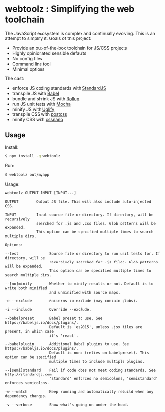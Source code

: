 webtoolz : Simplifying the web toolchain
========================================

The JavaScript ecosystem is complex and continually evolving. This is an attempt to simplify it. Goals of this project:

* Provide an out-of-the-box toolchain for JS/CSS projects
* Highly opinionated sensible defaults
* No config files
* Command line tool
* Minimal options

The cast:

* enforce JS coding standards with [StandardJS](http://standardjs.com/)
* transpile JS with [Babel](https://babeljs.io)
* bundle and shrink JS with [Rollup](http://rollupjs.org)
* run JS unit tests with [Mocha](https://mochajs.org/)
* minify JS with [Uglify](http://lisperator.net/uglifyjs/)
* transpile CSS with [postcss](https://github.com/postcss/postcss)
* minify CSS with [cssnano](http://cssnano.co/)

Usage
-----

Install:

```bash
$ npm install -g webtoolz
```

Run:

```bash
$ webtoolz out/myapp
```

Usage:

```
webtoolz OUTPUT INPUT [INPUT...]

OUTPUT        Output JS file. This will also include auto-injected CSS.

INPUT         Input source file or directory. If directory, will be recursively
              searched for .js and .css files. Glob patterns will be expanded.
              This option can be specified multiple times to search multiple dirs.

Options:

--test              Source file or directory to run unit tests for. If directory, will be
                    recursively searched for .js files. Glob patterns will be expanded.
                    This option can be specified multiple times to search multiple dirs.

--[no]minify        Whether to minify results or not. Default is to write both minified
                    and unminified with source maps.

-e --exclude        Patterns to exclude (may contain globs).

-i --include        Override --exclude.

--babelpreset       Babel preset to use. See https://babeljs.io/docs/plugins/.
                    Default is 'es2015', unless .jsx files are present, in which case
                    it's 'react'.

--babelplugin       Additional Babel plugins to use. See https://babeljs.io/docs/plugins/.
                    Default is none (relies on babelpreset). This option can be specified
                    multiple times to include multiple plugins.

--[semi]standard    Fail if code does not meet coding standards. See http://standardjs.com
                    'standard' enforces no semicolons, 'semistandard' enforces semicolons.

-w --watch          Keep running and automatically rebuild when any dependency changes.

-v --verbose        Show what's going on under the hood.
```
